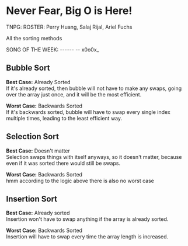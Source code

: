 # Never Fear, Big O is Here!

TNPG: 
ROSTER: Perry Huang, Salaj Rijal, Ariel Fuchs

All the sorting methods

SONG OF THE WEEK: ------ -- x0o0x_


## Bubble Sort

**Best Case:** Already Sorted <br>
If it's already sorted, then bubble will not have to make any swaps, going over the array just once, and it will be the most efficient.

**Worst Case:** Backwards Sorted <br>
If it's backwards sorted, bubble will have to swap every single index multiple times, leading to the least efficient way.


## Selection Sort

**Best Case:** Doesn't matter <br>
Selection swaps things with itself anyways, so it doesn't matter, because even if it was sorted there would still be swaps.

**Worst Case:** Backwards Sorted <br>
hmm according to the logic above there is also no worst case


## Insertion Sort

**Best Case:** Already sorted <br>
Insertion won't have to swap anything if the array is already sorted.

**Worst Case:** Backwards Sorted <br>
Insertion will have to swap every time the array length is increased.

